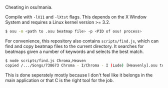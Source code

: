 Cheating in osu!mania.

Compile with `-lX11` and `-lXtst` flags. This depends on the X Window System and requires a Linux kernel version >= 3.2.

```bash
$ osu -m <path to .osu beatmap file> -p <PID of osu! process>
```

For convenience, this repository also contains `scripts/find.js`, which can find and copy beatmap files to the current directory. It searches for beatmaps given a number of keywords and selects the best match.

```bash
$ node scripts/find.js Chroma,Heaven
copied /.../Songs/738673 Chroma - I/Chroma - I (Lude) [Heavenly].osu to ./map.osu
```

This is done seperately mostly because I don't feel like it belongs in the main application or that C is the right tool for the job.